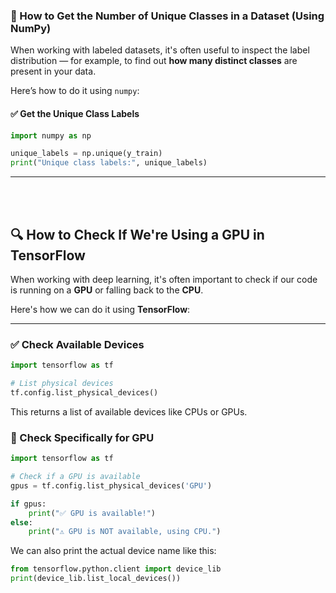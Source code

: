 ### 🔢 How to Get the Number of Unique Classes in a Dataset (Using NumPy)

When working with labeled datasets, it's often useful to inspect the label distribution — for example, to find out **how many distinct classes** are present in your data.

Here’s how to do it using `numpy`:


#### ✅ Get the Unique Class Labels

```python
import numpy as np

unique_labels = np.unique(y_train)
print("Unique class labels:", unique_labels)
```
---
<br><br>

## 🔍 How to Check If We're Using a GPU in TensorFlow

When working with deep learning, it's often important to check if our code is running on a **GPU** or falling back to the **CPU**.

Here's how we can do it using **TensorFlow**:

---

### ✅ Check Available Devices

```python
import tensorflow as tf

# List physical devices
tf.config.list_physical_devices()
```
This returns a list of available devices like CPUs or GPUs.

### 🧠 Check Specifically for GPU
```python
import tensorflow as tf

# Check if a GPU is available
gpus = tf.config.list_physical_devices('GPU')

if gpus:
    print("✅ GPU is available!")
else:
    print("⚠️ GPU is NOT available, using CPU.")
```
We can also print the actual device name like this:
````python
from tensorflow.python.client import device_lib
print(device_lib.list_local_devices())
````

